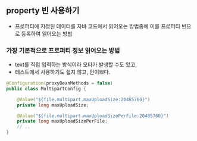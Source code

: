 ## property 빈 사용하기
- 프로퍼티에 지정된 데이터를 자바 코드에서 읽어오는 방법중에 이를 프로퍼티 빈으로 등록하여 읽어오는 방법
  
### 가장 기본적으로 프로퍼티 정보 읽어오는 방법 
- text를 직접 입력하는 방식이라 오타가 발생할 수도 있고,
- 테스트에서 사용하기도 쉽지 않고, 안이쁘다.
```java
@Configuration(proxyBeanMethods = false)
public class MultipartConfig {

    @Value("${file.multipart.maxUploadSize:20485760}")
    private long maxUploadSize;

    @Value("${file.multipart.maxUploadSizePerFile:20485760}")
    private long maxUploadSizePerFile;
    // ..
}
```

